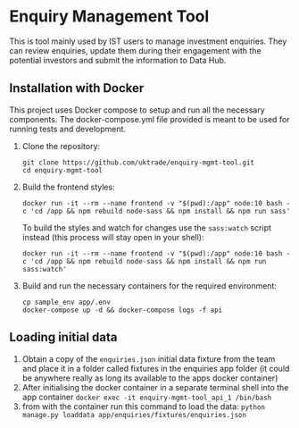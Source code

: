 # Enquiry Management Tool

This is tool mainly used by IST users to manage investment enquiries. They can review enquiries, update them during their engagement with the potential investors and submit the information to Data Hub.

## Installation with Docker

This project uses Docker compose to setup and run all the necessary components. The docker-compose.yml file provided is meant to be used for running tests and development.

1.  Clone the repository:

    ```shell
    git clone https://github.com/uktrade/enquiry-mgmt-tool.git
    cd enquiry-mgmt-tool
    ```

1.  Build the frontend styles:
    ```shell
    docker run -it --rm --name frontend -v "$(pwd):/app" node:10 bash -c 'cd /app && npm rebuild node-sass && npm install && npm run sass'
    ```

    To build the styles and watch for changes use the `sass:watch` script instead (this process will stay open in your shell): 

    ```shell
    docker run -it --rm --name frontend -v "$(pwd):/app" node:10 bash -c 'cd /app && npm rebuild node-sass && npm install && npm run sass:watch'
    ```

1.  Build and run the necessary containers for the required environment:

    ```shell
    cp sample_env app/.env
    docker-compose up -d && docker-compose logs -f api
    ```

## Loading initial data
1. Obtain a copy of the `enquiries.json` initial data fixture from the team and place it in a folder called fixtures in the enquiries app folder (it could be anywhere really as long its available to the apps docker container)
2. After initialising the docker container in a separate terminal shell into the app container `docker exec -it enquiry-mgmt-tool_api_1 /bin/bash`
3. from with the container run this command to load the data: `python manage.py loaddata app/enquiries/fixtures/enquiries.json`